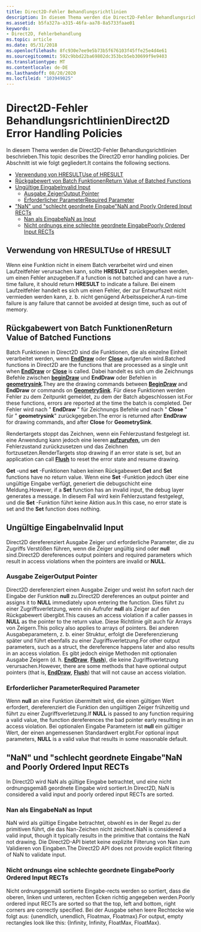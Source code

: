 ```yaml
---
title: Direct2D-Fehler Behandlungsrichtlinien
description: In diesem Thema werden die Direct2D-Fehler Behandlungsrichtlinien beschrieben. Der Abschnitt ist wie folgt gegliedert.
ms.assetid: b5fa327a-a315-46fa-aa78-8a5733faae01
keywords:
- Direct2D, Fehlerbehandlung
ms.topic: article
ms.date: 05/31/2018
ms.openlocfilehash: 8fc930e7ee9e5b73b5f676103f45ffe25e4d4e61
ms.sourcegitcommit: 592c9bbd22ba69802dc353bcb5eb30699f9e9403
ms.translationtype: MT
ms.contentlocale: de-DE
ms.lasthandoff: 08/20/2020
ms.locfileid: "103949025"
---
```

# <a name="direct2d-error-handling-policies"></a><span data-ttu-id="bbb8d-105">Direct2D-Fehler Behandlungsrichtlinien</span><span class="sxs-lookup"><span data-stu-id="bbb8d-105">Direct2D Error Handling Policies</span></span>

<span data-ttu-id="bbb8d-106">In diesem Thema werden die Direct2D-Fehler Behandlungsrichtlinien beschrieben.</span><span class="sxs-lookup"><span data-stu-id="bbb8d-106">This topic describes the Direct2D error handling policies.</span></span> <span data-ttu-id="bbb8d-107">Der Abschnitt ist wie folgt gegliedert.</span><span class="sxs-lookup"><span data-stu-id="bbb8d-107">It contains the following sections.</span></span>

-   [<span data-ttu-id="bbb8d-108">Verwendung von HRESULT</span><span class="sxs-lookup"><span data-stu-id="bbb8d-108">Use of HRESULT</span></span>](#use-of-hresult)
-   [<span data-ttu-id="bbb8d-109">Rückgabewert von Batch Funktionen</span><span class="sxs-lookup"><span data-stu-id="bbb8d-109">Return Value of Batched Functions</span></span>](#return-value-of-batched-functions)
-   [<span data-ttu-id="bbb8d-110">Ungültige Eingabe</span><span class="sxs-lookup"><span data-stu-id="bbb8d-110">Invalid Input</span></span>](#invalid-input)
    -   [<span data-ttu-id="bbb8d-111">Ausgabe Zeiger</span><span class="sxs-lookup"><span data-stu-id="bbb8d-111">Output Pointer</span></span>](#output-pointer)
    -   [<span data-ttu-id="bbb8d-112">Erforderlicher Parameter</span><span class="sxs-lookup"><span data-stu-id="bbb8d-112">Required Parameter</span></span>](#required-parameter)
-   [<span data-ttu-id="bbb8d-113">"NaN" und "schlecht geordnete Eingabe"</span><span class="sxs-lookup"><span data-stu-id="bbb8d-113">NaN and Poorly Ordered Input RECTs</span></span>](#nan-and-poorly-ordered-input-rects)
    -   [<span data-ttu-id="bbb8d-114">Nan als Eingabe</span><span class="sxs-lookup"><span data-stu-id="bbb8d-114">NaN as Input</span></span>](#nan-as-input)
    -   [<span data-ttu-id="bbb8d-115">Nicht ordnungs eine schlechte geordnete Eingabe</span><span class="sxs-lookup"><span data-stu-id="bbb8d-115">Poorly Ordered Input RECTs</span></span>](#poorly-ordered-input-rects)

## <a name="use-of-hresult"></a><span data-ttu-id="bbb8d-116">Verwendung von HRESULT</span><span class="sxs-lookup"><span data-stu-id="bbb8d-116">Use of HRESULT</span></span>

<span data-ttu-id="bbb8d-117">Wenn eine Funktion nicht in einem Batch verarbeitet wird und einen Laufzeitfehler verursachen kann, sollte **HRESULT** zurückgegeben werden, um einen Fehler anzugeben.</span><span class="sxs-lookup"><span data-stu-id="bbb8d-117">If a function is not batched and can have a run-time failure, it should return **HRESULT** to indicate a failure.</span></span> <span data-ttu-id="bbb8d-118">Bei einem Laufzeitfehler handelt es sich um einen Fehler, der zur Entwurfszeit nicht vermieden werden kann, z. b. nicht genügend Arbeitsspeicher.</span><span class="sxs-lookup"><span data-stu-id="bbb8d-118">A run-time failure is any failure that cannot be avoided at design time, such as out of memory.</span></span>

## <a name="return-value-of-batched-functions"></a><span data-ttu-id="bbb8d-119">Rückgabewert von Batch Funktionen</span><span class="sxs-lookup"><span data-stu-id="bbb8d-119">Return Value of Batched Functions</span></span>

<span data-ttu-id="bbb8d-120">Batch Funktionen in Direct2D sind die Funktionen, die als einzelne Einheit verarbeitet werden, wenn [**EndDraw**](/windows/win32/api/d2d1/nf-d2d1-id2d1rendertarget-enddraw) oder [**Close**](/windows/win32/api/d2d1/nf-d2d1-id2d1simplifiedgeometrysink-close) aufgerufen wird.</span><span class="sxs-lookup"><span data-stu-id="bbb8d-120">Batched functions in Direct2D are the functions that are processed as a single unit when [**EndDraw**](/windows/win32/api/d2d1/nf-d2d1-id2d1rendertarget-enddraw) or [**Close**](/windows/win32/api/d2d1/nf-d2d1-id2d1simplifiedgeometrysink-close) is called.</span></span> <span data-ttu-id="bbb8d-121">Dabei handelt es sich um die Zeichnungs Befehle zwischen [**beginDraw**](/windows/win32/api/d2d1/nf-d2d1-id2d1rendertarget-begindraw) und **EndDraw** oder Befehlen in [**geometrysink**](/windows/win32/api/d2d1/nn-d2d1-id2d1geometrysink).</span><span class="sxs-lookup"><span data-stu-id="bbb8d-121">They are the drawing commands between [**BeginDraw**](/windows/win32/api/d2d1/nf-d2d1-id2d1rendertarget-begindraw) and **EndDraw** or commands on [**GeometrySink**](/windows/win32/api/d2d1/nn-d2d1-id2d1geometrysink).</span></span> <span data-ttu-id="bbb8d-122">Für diese Funktionen werden Fehler zu dem Zeitpunkt gemeldet, zu dem der Batch abgeschlossen ist.</span><span class="sxs-lookup"><span data-stu-id="bbb8d-122">For these functions, errors are reported at the time the batch is completed.</span></span> <span data-ttu-id="bbb8d-123">Der Fehler wird nach " **EndDraw** " für Zeichnungs Befehle und nach " **Close** " für " **geometrysink**" zurückgegeben.</span><span class="sxs-lookup"><span data-stu-id="bbb8d-123">The error is returned after **EndDraw** for drawing commands, and after **Close** for **GeometrySink**.</span></span>

<span data-ttu-id="bbb8d-124">Rendertargets stoppt das Zeichnen, wenn ein Fehlerzustand festgelegt ist. eine Anwendung kann jedoch eine leeren [**aufzurufen,**](/windows/win32/api/d2d1/nf-d2d1-id2d1rendertarget-flush) um den Fehlerzustand zurückzusetzen und das Zeichnen fortzusetzen.</span><span class="sxs-lookup"><span data-stu-id="bbb8d-124">RenderTargets stop drawing if an error state is set, but an application can call [**Flush**](/windows/win32/api/d2d1/nf-d2d1-id2d1rendertarget-flush) to reset the error state and resume drawing.</span></span>

<span data-ttu-id="bbb8d-125">**Get** -und **set** -Funktionen haben keinen Rückgabewert.</span><span class="sxs-lookup"><span data-stu-id="bbb8d-125">**Get** and **Set** functions have no return value.</span></span> <span data-ttu-id="bbb8d-126">Wenn eine **Set** -Funktion jedoch über eine ungültige Eingabe verfügt, generiert die debugschicht eine Meldung.</span><span class="sxs-lookup"><span data-stu-id="bbb8d-126">However, if a **Set** function has an invalid input, the debug layer generates a message.</span></span> <span data-ttu-id="bbb8d-127">In diesem Fall wird kein Fehlerzustand festgelegt, und die **Set** -Funktion führt keine Aktion aus.</span><span class="sxs-lookup"><span data-stu-id="bbb8d-127">In this case, no error state is set and the **Set** function does nothing.</span></span>

## <a name="invalid-input"></a><span data-ttu-id="bbb8d-128">Ungültige Eingabe</span><span class="sxs-lookup"><span data-stu-id="bbb8d-128">Invalid Input</span></span>

<span data-ttu-id="bbb8d-129">Direct2D dereferenziert Ausgabe Zeiger und erforderliche Parameter, die zu Zugriffs Verstößen führen, wenn die Zeiger ungültig sind oder **null** sind.</span><span class="sxs-lookup"><span data-stu-id="bbb8d-129">Direct2D dereferences output pointers and required parameters which result in access violations when the pointers are invalid or **NULL**.</span></span>

### <a name="output-pointer"></a><span data-ttu-id="bbb8d-130">Ausgabe Zeiger</span><span class="sxs-lookup"><span data-stu-id="bbb8d-130">Output Pointer</span></span>

<span data-ttu-id="bbb8d-131">Direct2D dereferenziert einen Ausgabe Zeiger und weist ihn sofort nach der Eingabe der Funktion **null** zu.</span><span class="sxs-lookup"><span data-stu-id="bbb8d-131">Direct2D dereferences an output pointer and assigns it to **NULL** immediately upon entering the function.</span></span> <span data-ttu-id="bbb8d-132">Dies führt zu einer Zugriffsverletzung, wenn ein Aufrufer **null** als Zeiger auf den Rückgabewert übergibt.</span><span class="sxs-lookup"><span data-stu-id="bbb8d-132">This causes an access violation if a caller passes in **NULL** as the pointer to the return value.</span></span> <span data-ttu-id="bbb8d-133">Diese Richtlinie gilt auch für Arrays von Zeigern.</span><span class="sxs-lookup"><span data-stu-id="bbb8d-133">This policy also applies to arrays of pointers.</span></span> <span data-ttu-id="bbb8d-134">Bei anderen Ausgabeparametern, z. b. einer Struktur, erfolgt die Dereferenzierung später und führt ebenfalls zu einer Zugriffsverletzung.</span><span class="sxs-lookup"><span data-stu-id="bbb8d-134">For other output parameters, such as a struct, the dereference happens later and also results in an access violation.</span></span> <span data-ttu-id="bbb8d-135">Es gibt jedoch einige Methoden mit optionalen Ausgabe Zeigern (d. h. [**EndDraw**](/windows/win32/api/d2d1/nf-d2d1-id2d1rendertarget-enddraw), [**Flush**](/windows/win32/api/d2d1/nf-d2d1-id2d1rendertarget-flush)), die keine Zugriffsverletzung verursachen.</span><span class="sxs-lookup"><span data-stu-id="bbb8d-135">However, there are some methods that have optional output pointers (that is, [**EndDraw**](/windows/win32/api/d2d1/nf-d2d1-id2d1rendertarget-enddraw), [**Flush**](/windows/win32/api/d2d1/nf-d2d1-id2d1rendertarget-flush)) that will not cause an access violation.</span></span>

### <a name="required-parameter"></a><span data-ttu-id="bbb8d-136">Erforderlicher Parameter</span><span class="sxs-lookup"><span data-stu-id="bbb8d-136">Required Parameter</span></span>

<span data-ttu-id="bbb8d-137">Wenn **null** an eine Funktion übermittelt wird, die einen gültigen Wert erfordert, dereferenziert die Funktion den ungültigen Zeiger frühzeitig und führt zu einer Zugriffsverletzung.</span><span class="sxs-lookup"><span data-stu-id="bbb8d-137">If **NULL** is passed to any function requiring a valid value, the function dereferences the bad pointer early resulting in an access violation.</span></span> <span data-ttu-id="bbb8d-138">Bei optionalen Eingabe Parametern ist **null** ein gültiger Wert, der einen angemessenen Standardwert ergibt.</span><span class="sxs-lookup"><span data-stu-id="bbb8d-138">For optional input parameters, **NULL** is a valid value that results in some reasonable default.</span></span>

## <a name="nan-and-poorly-ordered-input-rects"></a><span data-ttu-id="bbb8d-139">"NaN" und "schlecht geordnete Eingabe"</span><span class="sxs-lookup"><span data-stu-id="bbb8d-139">NaN and Poorly Ordered Input RECTs</span></span>

<span data-ttu-id="bbb8d-140">In Direct2D wird NaN als gültige Eingabe betrachtet, und eine nicht ordnungsgemäß geordnete Eingabe wird sortiert.</span><span class="sxs-lookup"><span data-stu-id="bbb8d-140">In Direct2D, NaN is considered a valid input and poorly ordered input RECTs are sorted.</span></span>

### <a name="nan-as-input"></a><span data-ttu-id="bbb8d-141">Nan als Eingabe</span><span class="sxs-lookup"><span data-stu-id="bbb8d-141">NaN as Input</span></span>

<span data-ttu-id="bbb8d-142">NaN wird als gültige Eingabe betrachtet, obwohl es in der Regel zu der primitiven führt, die das Nan-Zeichen nicht zeichnet.</span><span class="sxs-lookup"><span data-stu-id="bbb8d-142">NaN is considered a valid input, though it typically results in the primitive that contains the NaN not drawing.</span></span> <span data-ttu-id="bbb8d-143">Die Direct2D-API bietet keine explizite Filterung von Nan zum Validieren von Eingaben.</span><span class="sxs-lookup"><span data-stu-id="bbb8d-143">The Direct2D API does not provide explicit filtering of NaN to validate input.</span></span>

### <a name="poorly-ordered-input-rects"></a><span data-ttu-id="bbb8d-144">Nicht ordnungs eine schlechte geordnete Eingabe</span><span class="sxs-lookup"><span data-stu-id="bbb8d-144">Poorly Ordered Input RECTs</span></span>

<span data-ttu-id="bbb8d-145">Nicht ordnungsgemäß sortierte Eingabe-rects werden so sortiert, dass die oberen, linken und unteren, rechten Ecken richtig angegeben werden.</span><span class="sxs-lookup"><span data-stu-id="bbb8d-145">Poorly ordered input RECTs are sorted so that the top, left and bottom, right corners are correctly specified.</span></span> <span data-ttu-id="bbb8d-146">Bei der Ausgabe sehen leere Rechtecke wie folgt aus: {unendlich, unendlich, Floatmax, Floatmax}.</span><span class="sxs-lookup"><span data-stu-id="bbb8d-146">For output, empty rectangles look like this: {Infinity, Infinity, FloatMax, FloatMax}.</span></span>

 

 